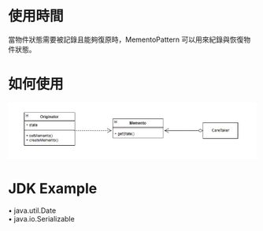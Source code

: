 # 使用時間
當物件狀態需要被記錄且能夠復原時，MementoPattern 可以用來紀錄與恢復物件狀態。

# 如何使用
![MementoPattern](MementoPattern.jpg)

# JDK Example
• java.util.Date  
• java.io.Serializable